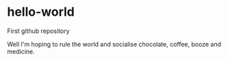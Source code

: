 # hello-world
First github repository

Well I'm hoping to rule the world and socialise chocolate, coffee, booze and medicine. 
